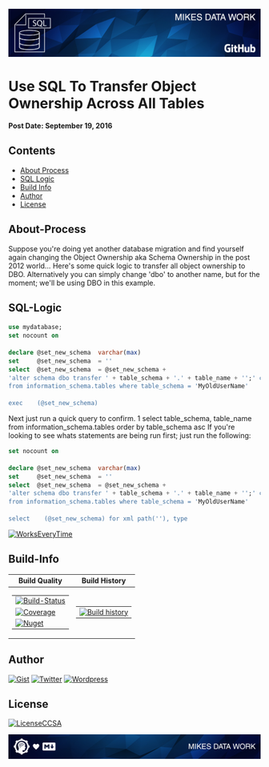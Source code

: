 ![MIKES DATA WORK GIT REPO](https://raw.githubusercontent.com/mikesdatawork/images/master/git_mikes_data_work_banner_01.png "Mikes Data Work")        

# Use SQL To Transfer Object Ownership Across All Tables
**Post Date: September 19, 2016**        



## Contents    
- [About Process](##About-Process)  
- [SQL Logic](#SQL-Logic)  
- [Build Info](#Build-Info)  
- [Author](#Author)  
- [License](#License)       

## About-Process

<p>Suppose you're doing yet another database migration and find yourself again changing the Object Ownership aka Schema Ownership in the post 2012 world… Here's some quick logic to transfer all object ownership to DBO. Alternatively you can simply change 'dbo' to another name, but for the moment; we'll be using DBO in this example.</p>      


## SQL-Logic
```SQL
use mydatabase;
set nocount on
 
declare @set_new_schema  varchar(max)
set     @set_new_schema  = ''
select  @set_new_schema  = @set_new_schema +
'alter schema dbo transfer ' + table_schema + '.' + table_name + '';' char(10)
from information_schema.tables where table_schema = 'MyOldUserName'
 
exec    (@set_new_schema)
```

Next just run a quick query to confirm.
1	select table_schema, table_name from information_schema.tables order by table_schema asc
If you're looking to see whats statements are being run first; just run the following:


```SQL
set nocount on
 
declare @set_new_schema  varchar(max)
set     @set_new_schema  = ''
select  @set_new_schema  = @set_new_schema +
'alter schema dbo transfer ' + table_schema + '.' + table_name + '';' char(10)
from information_schema.tables where table_schema = 'MyOldUserName'
 
select    (@set_new_schema) for xml path(''), type
```


[![WorksEveryTime](https://forthebadge.com/images/badges/60-percent-of-the-time-works-every-time.svg)](https://shitday.de/)

## Build-Info

| Build Quality | Build History |
|--|--|
|<table><tr><td>[![Build-Status](https://ci.appveyor.com/api/projects/status/pjxh5g91jpbh7t84?svg?style=flat-square)](#)</td></tr><tr><td>[![Coverage](https://coveralls.io/repos/github/tygerbytes/ResourceFitness/badge.svg?style=flat-square)](#)</td></tr><tr><td>[![Nuget](https://img.shields.io/nuget/v/TW.Resfit.Core.svg?style=flat-square)](#)</td></tr></table>|<table><tr><td>[![Build history](https://buildstats.info/appveyor/chart/tygerbytes/resourcefitness)](#)</td></tr></table>|

## Author

[![Gist](https://img.shields.io/badge/Gist-MikesDataWork-<COLOR>.svg)](https://gist.github.com/mikesdatawork)
[![Twitter](https://img.shields.io/badge/Twitter-MikesDataWork-<COLOR>.svg)](https://twitter.com/mikesdatawork)
[![Wordpress](https://img.shields.io/badge/Wordpress-MikesDataWork-<COLOR>.svg)](https://mikesdatawork.wordpress.com/)

    
## License
[![LicenseCCSA](https://img.shields.io/badge/License-CreativeCommonsSA-<COLOR>.svg)](https://creativecommons.org/share-your-work/licensing-types-examples/)

![Mikes Data Work](https://raw.githubusercontent.com/mikesdatawork/images/master/git_mikes_data_work_banner_02.png "Mikes Data Work")

